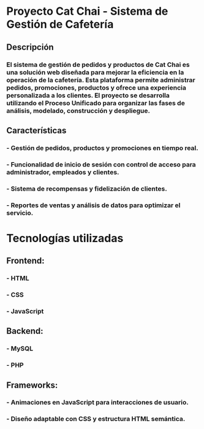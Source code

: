 # Proyecto Cat Chai - Sistema de Gestión de Cafetería
## Descripción
### El sistema de gestión de pedidos y productos de Cat Chai es una solución web diseñada para mejorar la eficiencia en la operación de la cafetería. Esta plataforma permite administrar pedidos, promociones, productos y ofrece una experiencia personalizada a los clientes. El proyecto se desarrolla utilizando el Proceso Unificado para organizar las fases de análisis, modelado, construcción y despliegue.

## Características
###   - Gestión de pedidos, productos y promociones en tiempo real.
###   - Funcionalidad de inicio de sesión con control de acceso para administrador, empleados y clientes.
###   - Sistema de recompensas y fidelización de clientes.
###   - Reportes de ventas y análisis de datos para optimizar el servicio.

# Tecnologías utilizadas
## Frontend:
### - HTML
### - CSS
### - JavaScript
## Backend: 
### - MySQL
### - PHP
## Frameworks:
### - Animaciones en JavaScript para interacciones de usuario.
### - Diseño adaptable con CSS y estructura HTML semántica.
